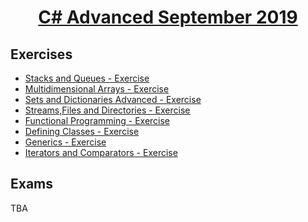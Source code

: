 # <a href="https://softuni.bg/trainings/2444/csharp-advanced-september-2019"><p align="center"> C# Advanced September 2019<p></a>

## Exercises
- <a href="https://github.com/amartinn/SoftUni/tree/master/C%23%20Advanced%20September%202019/C%23%20Advanced/exercises/Stacks%20and%20Queues%20-%20Exercise" > Stacks and Queues - Exercise </a>
- <a href="https://github.com/amartinn/SoftUni/tree/master/C%23%20Advanced%20September%202019/C%23%20Advanced/exercises/Multidimensional%20Arrays%20-%20Exercise" > Multidimensional Arrays - Exercise </a>
- <a href="https://github.com/amartinn/SoftUni/tree/master/C%23%20Advanced%20September%202019/C%23%20Advanced/exercises/Sets%20and%20Dictionaries%20Advanced%20-%20Exercise" > Sets and Dictionaries Advanced - Exercise </a>
- <a href="https://github.com/amartinn/SoftUni/tree/master/C%23%20Advanced%20September%202019/C%23%20Advanced/exercises/Streams%2CFiles%20and%20Directories%20-%20Exercise" > Streams,Files and Directories - Exercise </a>
- <a href="https://github.com/amartinn/SoftUni/tree/master/C%23%20Advanced%20September%202019/C%23%20Advanced/exercises/func%20prog%20-%20Exercise" > Functional Programming - Exercise </a>
- <a href="https://github.com/amartinn/SoftUni/tree/master/C%23%20Advanced%20September%202019/C%23%20Advanced/exercises/Defining%20Classes%20-%20Exercise" > Defining Classes - Exercise </a>
- <a
href="#">Generics - Exercise </a>
- <a
href="#">Iterators and Comparators - Exercise </a>
## Exams
TBA
